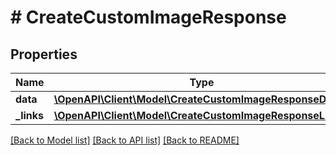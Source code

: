 # # CreateCustomImageResponse

## Properties

Name | Type | Description | Notes
------------ | ------------- | ------------- | -------------
**data** | [**\OpenAPI\Client\Model\CreateCustomImageResponseData[]**](CreateCustomImageResponseData.md) |  |
**_links** | [**\OpenAPI\Client\Model\CreateCustomImageResponseLinks**](CreateCustomImageResponseLinks.md) |  |

[[Back to Model list]](../../README.md#models) [[Back to API list]](../../README.md#endpoints) [[Back to README]](../../README.md)
